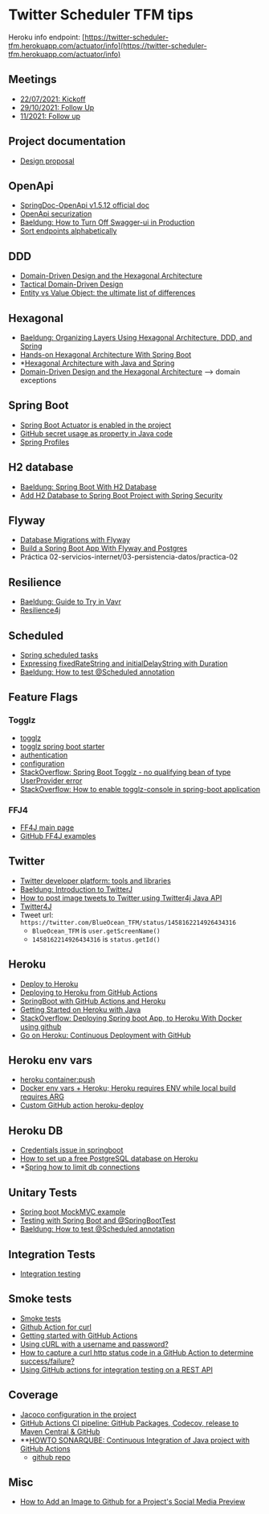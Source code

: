# Twitter Scheduler TFM tips

Heroku info endpoint: [https://twitter-scheduler-tfm.herokuapp.com/actuator/info](https://twitter-scheduler-tfm.herokuapp.com/actuator/info)

## Meetings

- [22/07/2021: Kickoff](doc/meetings/20210722-kickoff.md)
- [29/10/2021: Follow Up](doc/meetings/20211029-followup.md)
- [11/2021: Follow up](doc/meetings/202111-followup.md)

## Project documentation

 - [Design proposal](doc/design/design.md)

## OpenApi

- [SpringDoc-OpenApi v1.5.12 official doc](https://springdoc.org/)
- [OpenApi securization](doc/openapi/openapi-securization.md)
- [Baeldung: How to Turn Off Swagger-ui in Production](https://www.baeldung.com/swagger-ui-turn-off-in-production)
- [Sort endpoints alphabetically](https://springdoc.org/index.html#how-can-i-sort-endpoints-alphabetically)

## DDD

- [Domain-Driven Design and the Hexagonal Architecture](https://vaadin.com/learn/tutorials/ddd/ddd_and_hexagonal)
- [Tactical Domain-Driven Design](https://vaadin.com/learn/tutorials/ddd/tactical_domain_driven_design)
- [Entity vs Value Object: the ultimate list of differences](https://enterprisecraftsmanship.com/posts/entity-vs-value-object-the-ultimate-list-of-differences/)

## Hexagonal

- [Baeldung: Organizing Layers Using Hexagonal Architecture, DDD, and Spring](https://www.baeldung.com/hexagonal-architecture-ddd-spring)
- [Hands-on Hexagonal Architecture With Spring Boot](https://medium.com/javarevisited/hands-on-hexagonal-architecture-with-spring-boot-ca61f88bed8b)
- *[Hexagonal Architecture with Java and Spring](https://reflectoring.io/spring-hexagonal/)
- [Domain-Driven Design and the Hexagonal Architecture](https://vaadin.com/learn/tutorials/ddd/ddd_and_hexagonal) --> domain exceptions

## Spring Boot

- [Spring Boot Actuator is enabled in the project](doc/springboot/spring-boot-actuator.md)
- [GitHub secret usage as property in Java code](doc/springboot/github-secret-usage-as-property.md)
- [Spring Profiles](doc/springboot/profiles.md)

## H2 database

- [Baeldung: Spring Boot With H2 Database](https://www.baeldung.com/spring-boot-h2-database)
- [Add H2 Database to Spring Boot Project with Spring Security](https://www.appsdeveloperblog.com/add-h2-database-to-spring-boot-project-with-spring-security/)

## Flyway

- [Database Migrations with Flyway](https://www.baeldung.com/database-migrations-with-flyway)
- [Build a Spring Boot App With Flyway and Postgres](https://dzone.com/articles/build-a-spring-boot-app-with-flyway-and-postgres)
- Práctica 02-servicios-internet/03-persistencia-datos/practica-02

## Resilience

- [Baeldung: Guide to Try in Vavr](https://www.baeldung.com/vavr-try)
- [Resilience4j](https://github.com/resilience4j/resilience4j)

## Scheduled

- [Spring scheduled tasks](doc/springboot/scheduled-tasks.md)
- [Expressing fixedRateString and initialDelayString with Duration](https://docs.oracle.com/javase/8/docs/api/java/time/Duration.html?is-external=true#parse-java.lang.CharSequence-)
- [Baeldung: How to test @Scheduled annotation](https://www.baeldung.com/spring-testing-scheduled-annotation)

## Feature Flags

### Togglz

- [togglz](doc/springboot/togglz.md)
- [togglz spring boot starter](https://www.togglz.org/documentation/spring-boot-starter.html)
- [authentication](https://www.togglz.org/documentation/authentication.html)
- [configuration](https://www.togglz.org/documentation/configuration.html)
- [StackOverflow: Spring Boot Togglz - no qualifying bean of type UserProvider error](https://stackoverflow.com/questions/41263339/spring-boot-togglz-no-qualifying-bean-of-type-userprovider-error)
- [StackOverflow: How to enable togglz-console in spring-boot application](https://stackoverflow.com/questions/36352832/how-to-enable-togglz-console-in-spring-boot-application)

### FFJ4

- [FF4J main page](https://ff4j.github.io/)
- [GitHub FF4J examples](https://github.com/ff4j/ff4j-samples)

## Twitter

- [Twitter developer platform: tools and libraries](https://developer.twitter.com/en/docs/twitter-api/tools-and-libraries)
- [Baeldung: Introduction to TwitterJ](https://www.baeldung.com/twitter4j)
- [How to post image tweets to Twitter using Twitter4j Java API](https://roytuts.com/how-to-post-image-tweets-to-twitter-using-twitter4j-java-api/)
- [Twitter4J](https://github.com/Twitter4J/Twitter4J)
- Tweet url: `https://twitter.com/BlueOcean_TFM/status/1458162214926434316`
    - `BlueOcean_TFM` is `user.getScreenName()`
    - `1458162214926434316` is `status.getId()`

## Heroku

- [Deploy to Heroku](https://github.com/marketplace/actions/deploy-to-heroku)
- [Deploying to Heroku from GitHub Actions](https://dev.to/heroku/deploying-to-heroku-from-github-actions-29ej)
- [SpringBoot with GitHub Actions and Heroku](https://github.com/gcatanese/SpringBootService)
- [Getting Started on Heroku with Java](https://devcenter.heroku.com/articles/getting-started-with-java)
- [StackOverflow: Deploying Spring boot App, to Heroku With Docker using github](https://stackoverflow.com/questions/66259266/deploying-spring-boot-app-to-heroku-with-docker-using-github)
- [Go on Heroku: Continuous Deployment with GitHub](https://www.youtube.com/watch?v=sffWuu7XBN4)

## Heroku env vars

- [heroku container:push](https://devcenter.heroku.com/articles/heroku-cli-commands#heroku-container-push)
- [Docker env vars + Heroku; Heroku requires ENV while local build requires ARG](https://stackoverflow.com/questions/49476481/docker-env-vars-heroku-heroku-requires-env-while-local-build-requires-arg)
- [Custom GitHub action heroku-deploy](https://github.com/AkhileshNS/heroku-deploy)

## Heroku DB

- [Credentials issue in springboot](doc/springboot/heroku-credentials.md)
- [How to set up a free PostgreSQL database on Heroku](https://dev.to/prisma/how-to-setup-a-free-postgresql-database-on-heroku-1dc1)
- *[Spring how to limit db connections](https://stackoverflow.com/questions/47141176/spring-boot-psqlexception-fatal-sorry-too-many-clients-already-when-running)

## Unitary Tests

- [Spring boot MockMVC example](https://howtodoinjava.com/spring-boot2/testing/spring-boot-mockmvc-example/)
- [Testing with Spring Boot and @SpringBootTest](https://reflectoring.io/spring-boot-test/)
- [Baeldung: How to test @Scheduled annotation](https://www.baeldung.com/spring-testing-scheduled-annotation)

## Integration Tests

- [Integration testing](doc/springboot/integration-testing.md)

## Smoke tests

- [Smoke tests](doc/test/smoke-test.md)
- [Github Action for curl](https://github.com/marketplace/actions/github-action-for-curl)
- [Getting started with GitHub Actions](https://itnext.io/getting-started-with-github-actions-fe94167dbc6d)
- [Using cURL with a username and password?](https://stackoverflow.com/questions/2594880/using-curl-with-a-username-and-password)
- [How to capture a curl http status code in a GitHub Action to determine success/failure?](https://stackoverflow.com/questions/65728933/how-to-capture-a-curl-http-status-code-in-a-github-action-to-determine-success-f)
- [Using GitHub actions for integration testing on a REST API](https://medium.com/weekly-webtips/using-github-actions-for-integration-testing-on-a-rest-api-358991d54a20)

## Coverage

- [Jacoco configuration in the project](doc/springboot/jacoco.md)
- [GitHub Actions CI pipeline: GitHub Packages, Codecov, release to Maven Central & GitHub](https://blog.codecentric.de/en/2021/02/github-actions-pipeline/)
- **[HOWTO SONARQUBE: Continuous Integration of Java project with GitHub Actions](https://faun.pub/continuous-integration-of-java-project-with-github-actions-7a8a0e8246ef)
  - [github repo](https://github.com/wkrzywiec/NoticeBoard)


## Misc

- [How to Add an Image to Github for a Project's Social Media Preview](doc/misc/github-add-image-social-media-preview.md)
